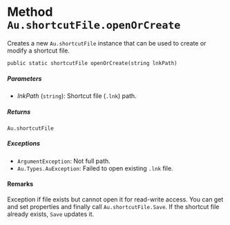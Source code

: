 # Method `Au.shortcutFile.openOrCreate`

Creates a new `Au.shortcutFile` instance that can be used to create or modify a shortcut file.

```
public static shortcutFile openOrCreate(string lnkPath)
```

##### Parameters

- *lnkPath*  (`string`):
    Shortcut file (`.lnk`) path.

##### Returns

`Au.shortcutFile`

##### Exceptions

- `ArgumentException`:
    Not full path.
- `Au.Types.AuException`:
    Failed to open existing `.lnk` file.

#### Remarks

Exception if file exists but cannot open it for read-write access. You can get and set properties and finally call `Au.shortcutFile.Save`. If the shortcut file already exists, `Save` updates it.